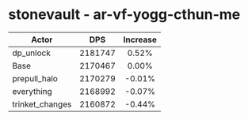 # stonevault - ar-vf-yogg-cthun-me
| Actor | DPS | Increase |
|---|:---:|:---:|
|dp_unlock|2181747|0.52%|
|Base|2170467|0.00%|
|prepull_halo|2170279|-0.01%|
|everything|2168992|-0.07%|
|trinket_changes|2160872|-0.44%|

